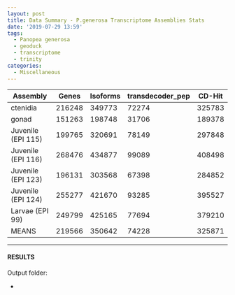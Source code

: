 ```yaml
---
layout: post
title: Data Summary - P.generosa Transcriptome Assemblies Stats
date: '2019-07-29 13:59'
tags:
  - Panopea generosa
  - geoduck
  - transcriptome
  - trinity
categories:
  - Miscellaneous
---
```


| Assembly           | Genes  | Isoforms | transdecoder_pep | CD-Hit |
|--------------------|--------|----------|------------------|--------|
| ctenidia           | 216248 | 349773   | 72274            | 325783 |
| gonad              | 151263 | 198748   | 31706            | 189378 |
| Juvenile (EPI 115) | 199765 | 320691   | 78149            | 297848 |
| Juvenile (EPI 116) | 268476 | 434877   | 99089            | 408498 |
| Juvenile (EPI 123) | 196131 | 303568   | 67398            | 284852 |
| Juvenile (EPI 124) | 255277 | 421670   | 93285            | 395527 |
| Larvae (EPI 99)    | 249799 | 425165   | 77694            | 379210 |
| MEANS              | 219566 | 350642   | 74228            | 325871 |

---

#### RESULTS

Output folder:

- []()
